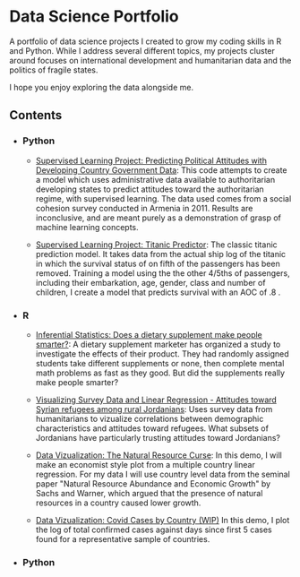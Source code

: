 # Data Science Portfolio
A portfolio of data science projects I created to grow my coding skills in R and Python. While I address several different topics, my projects cluster around  focuses on international development and humanitarian data and the politics of fragile states.

I hope you enjoy exploring the data alongside me.

## Contents

- ### Python

     - [Supervised Learning Project: Predicting Political Attitudes with Developing Country Government Data](https://github.com/casbahboy/data_sci/blob/master/Python/supervised_learning_project:_predictiving_politicla_attitudes.ipynb): This code attempts to create a model which uses administrative data available to authoritarian developing states to predict attitudes toward the authoritarian regime, with supervised learning. The data used comes from a social cohesion survey conducted in Armenia in 2011. Results are inconclusive, and are meant purely as a demonstration of grasp of machine learning concepts.

     - [Supervised Learning Project: Titanic Predictor](https://github.com/casbahboy/data_sci/blob/master/titanic_python_simplified.ipynb): The classic titanic prediction model. It takes data from the actual ship log of the titanic in which the survival status of on fifth of the passengers has been removed. Training a model using the the other 4/5ths of passengers, including their embarkation, age, gender, class and number of children, I create a model that predicts survival with an AOC of .8 .

- ### R

     - [Inferential Statistics: Does a dietary supplement make people smarter?](https://rpubs.com/tliptrot/581110): A dietary supplement marketer has organized a study to investigate the effects of their product. They had randomly assigned students take different supplements or none, then complete mental math problems as fast as they good. But did the supplements really make people smarter?

     - [Visualizing Survey Data and Linear Regression - Attitudes toward Syrian refugees among rural Jordanians](https://rpubs.com/tliptrot/567264): Uses survey data from humanitarians to vizualize correlations between demographic characteristics and attitudes toward refugees. What subsets of Jordanians have particularly trusting attitudes toward Jordanians?

     - [Data Vizualization: The Natural Resource Curse](https://rpubs.com/tliptrot/593873): In this demo, I will make an economist style plot from a multiple country linear regression. For my data I will use country level data from the seminal paper "Natural Resource Abundance and Economic Growth" by Sachs and Warner, which argued that the presence of natural resources in a country caused lower growth.

     - [Data Vizualization: Covid Cases by Country (WIP)]() In this demo, I plot the log of total confirmed cases against days since first 5 cases found for a representative sample of countries.

- ### Python


